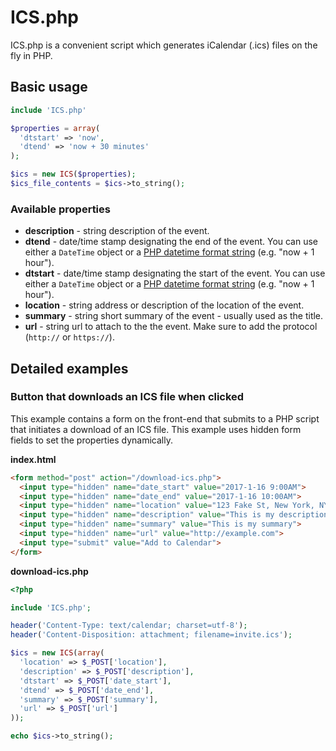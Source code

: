 # ICS.php

ICS.php is a convenient script which generates iCalendar (.ics) files on the fly in PHP.

## Basic usage

```php
include 'ICS.php'

$properties = array(
  'dtstart' => 'now',
  'dtend' => 'now + 30 minutes'
);

$ics = new ICS($properties);
$ics_file_contents = $ics->to_string();
```

### Available properties

* **description** - string description of the event.
* **dtend** - date/time stamp designating the end of the event. You can use either a `DateTime` object or a [PHP datetime format string](http://php.net/manual/en/datetime.formats.php) (e.g. "now + 1 hour").
* **dtstart** - date/time stamp designating the start of the event. You can use either a `DateTime` object or a [PHP datetime format string](http://php.net/manual/en/datetime.formats.php) (e.g. "now + 1 hour").
* **location** - string address or description of the location of the event.
* **summary** - string short summary of the event - usually used as the title.
* **url** - string url to attach to the the event. Make sure to add the protocol (`http://` or `https://`).

## Detailed examples

### Button that downloads an ICS file when clicked

This example contains a form on the front-end that submits to a PHP script that initiates a download of an ICS file. This example uses hidden form fields to set the properties dynamically.

**index.html**

```html
<form method="post" action="/download-ics.php">
  <input type="hidden" name="date_start" value="2017-1-16 9:00AM">
  <input type="hidden" name="date_end" value="2017-1-16 10:00AM">
  <input type="hidden" name="location" value="123 Fake St, New York, NY">
  <input type="hidden" name="description" value="This is my description">
  <input type="hidden" name="summary" value="This is my summary">
  <input type="hidden" name="url" value="http://example.com">
  <input type="submit" value="Add to Calendar">
</form>
```

**download-ics.php**

```php
<?php

include 'ICS.php';

header('Content-Type: text/calendar; charset=utf-8');
header('Content-Disposition: attachment; filename=invite.ics');

$ics = new ICS(array(
  'location' => $_POST['location'],
  'description' => $_POST['description'],
  'dtstart' => $_POST['date_start'],
  'dtend' => $_POST['date_end'],
  'summary' => $_POST['summary'],
  'url' => $_POST['url']
));

echo $ics->to_string();
```
